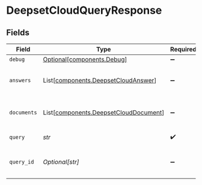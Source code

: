 # DeepsetCloudQueryResponse


## Fields

| Field                                                                                | Type                                                                                 | Required                                                                             | Description                                                                          |
| ------------------------------------------------------------------------------------ | ------------------------------------------------------------------------------------ | ------------------------------------------------------------------------------------ | ------------------------------------------------------------------------------------ |
| `debug`                                                                              | [Optional[components.Debug]](../../models/shared/debug.md)                           | :heavy_minus_sign:                                                                   | N/A                                                                                  |
| `answers`                                                                            | List[[components.DeepsetCloudAnswer](../../models/shared/deepsetcloudanswer.md)]     | :heavy_minus_sign:                                                                   | List of deepset Cloud answers.                                                       |
| `documents`                                                                          | List[[components.DeepsetCloudDocument](../../models/shared/deepsetclouddocument.md)] | :heavy_minus_sign:                                                                   | List of deepset Cloud documents.                                                     |
| `query`                                                                              | *str*                                                                                | :heavy_check_mark:                                                                   | The search query                                                                     |
| `query_id`                                                                           | *Optional[str]*                                                                      | :heavy_minus_sign:                                                                   | Unique identifier of the search query.                                               |